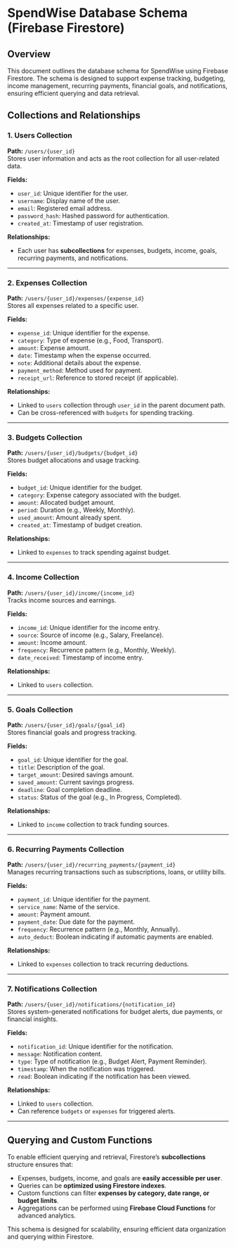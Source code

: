 # SpendWise Database Schema (Firebase Firestore)

## Overview
This document outlines the database schema for SpendWise using Firebase Firestore. The schema is designed to support expense tracking, budgeting, income management, recurring payments, financial goals, and notifications, ensuring efficient querying and data retrieval.

## Collections and Relationships

### 1. Users Collection
**Path:** `/users/{user_id}`  
Stores user information and acts as the root collection for all user-related data.

**Fields:**
- `user_id`: Unique identifier for the user.
- `username`: Display name of the user.
- `email`: Registered email address.
- `password_hash`: Hashed password for authentication.
- `created_at`: Timestamp of user registration.

**Relationships:**
- Each user has **subcollections** for expenses, budgets, income, goals, recurring payments, and notifications.

---

### 2. Expenses Collection
**Path:** `/users/{user_id}/expenses/{expense_id}`  
Stores all expenses related to a specific user.

**Fields:**
- `expense_id`: Unique identifier for the expense.
- `category`: Type of expense (e.g., Food, Transport).
- `amount`: Expense amount.
- `date`: Timestamp when the expense occurred.
- `note`: Additional details about the expense.
- `payment_method`: Method used for payment.
- `receipt_url`: Reference to stored receipt (if applicable).

**Relationships:**
- Linked to `users` collection through `user_id` in the parent document path.
- Can be cross-referenced with `budgets` for spending tracking.

---

### 3. Budgets Collection
**Path:** `/users/{user_id}/budgets/{budget_id}`  
Stores budget allocations and usage tracking.

**Fields:**
- `budget_id`: Unique identifier for the budget.
- `category`: Expense category associated with the budget.
- `amount`: Allocated budget amount.
- `period`: Duration (e.g., Weekly, Monthly).
- `used_amount`: Amount already spent.
- `created_at`: Timestamp of budget creation.

**Relationships:**
- Linked to `expenses` to track spending against budget.

---

### 4. Income Collection
**Path:** `/users/{user_id}/income/{income_id}`  
Tracks income sources and earnings.

**Fields:**
- `income_id`: Unique identifier for the income entry.
- `source`: Source of income (e.g., Salary, Freelance).
- `amount`: Income amount.
- `frequency`: Recurrence pattern (e.g., Monthly, Weekly).
- `date_received`: Timestamp of income entry.

**Relationships:**
- Linked to `users` collection.

---

### 5. Goals Collection
**Path:** `/users/{user_id}/goals/{goal_id}`  
Stores financial goals and progress tracking.

**Fields:**
- `goal_id`: Unique identifier for the goal.
- `title`: Description of the goal.
- `target_amount`: Desired savings amount.
- `saved_amount`: Current savings progress.
- `deadline`: Goal completion deadline.
- `status`: Status of the goal (e.g., In Progress, Completed).

**Relationships:**
- Linked to `income` collection to track funding sources.

---

### 6. Recurring Payments Collection
**Path:** `/users/{user_id}/recurring_payments/{payment_id}`  
Manages recurring transactions such as subscriptions, loans, or utility bills.

**Fields:**
- `payment_id`: Unique identifier for the payment.
- `service_name`: Name of the service.
- `amount`: Payment amount.
- `payment_date`: Due date for the payment.
- `frequency`: Recurrence pattern (e.g., Monthly, Annually).
- `auto_deduct`: Boolean indicating if automatic payments are enabled.

**Relationships:**
- Linked to `expenses` collection to track recurring deductions.

---

### 7. Notifications Collection
**Path:** `/users/{user_id}/notifications/{notification_id}`  
Stores system-generated notifications for budget alerts, due payments, or financial insights.

**Fields:**
- `notification_id`: Unique identifier for the notification.
- `message`: Notification content.
- `type`: Type of notification (e.g., Budget Alert, Payment Reminder).
- `timestamp`: When the notification was triggered.
- `read`: Boolean indicating if the notification has been viewed.

**Relationships:**
- Linked to `users` collection.
- Can reference `budgets` or `expenses` for triggered alerts.

---

## Querying and Custom Functions
To enable efficient querying and retrieval, Firestore’s **subcollections** structure ensures that:
- Expenses, budgets, income, and goals are **easily accessible per user**.
- Queries can be **optimized using Firestore indexes**.
- Custom functions can filter **expenses by category, date range, or budget limits**.
- Aggregations can be performed using **Firebase Cloud Functions** for advanced analytics.

This schema is designed for scalability, ensuring efficient data organization and querying within Firestore.